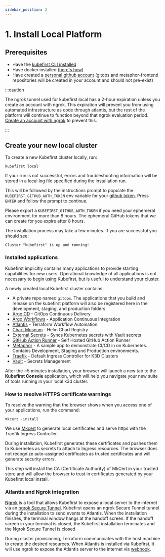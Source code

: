 ```yaml
---
sidebar_position: 2
---
```


# 1. Install Local Platform

## Prerequisites

- Have the <a href="/docs/getting-started/installation#1-install-the-kubefirst-cli">kubefirst CLI installed</a>
- Have docker installed (<a href="https://docs.docker.com/get-docker/">here's how</a>)
- Have created a <a href="https://github.com/">personal github account</a> (gitops and metaphor-frontend repositories will be created in your account and should not pre-exist)

:::caution

The ngrok tunnel used for kubefirst local has a 2-hour expiration unless you create an account with ngrok. This expiration will prevent you from using automated infrastructure as code through atlantis, but the rest of the platform will continue to function beyond that ngrok evaluation period. <a href="https://dashboard.ngrok.com/signup">Create an account with ngrok</a> to prevent this.

:::

## Create your new local cluster

To create a new Kubefirst cluster locally, run:

```shell
kubefirst local
```

If your run is not successful, errors and troubleshooting information will be stored in a local log file specified during the installation run.

This will be followed by the instructions prompt to populate the ```KUBEFIRST_GITHUB_AUTH_TOKEN``` env variable for your <a href="https://docs.kubefirst.io/preprod/explore/github-token.html">github token</a>. Press ```ENTER``` and follow the prompt to continue.

Please export a ```KUBEFIRST_GITHUB_AUTH_TOKEN``` if you need your ephemeral environment for more than 8 hours. The ephemeral GitHub tokens that we can create for you expire after 8 hours.

The installation process may take a few minutes. If you are successful you should see:

```shell
Cluster "kubefirst" is up and running!
```

### Installed applications

Kubefirst implicitly contains many applications to provide starting capabilities for new users. Operational knowledge of all applications is not necessary to begin using Kubefirst, but is useful to understand your cluster.

A newly created local Kubefirst cluster contains:

- A private repo named ```gitops```. The applications that you build and release on the kubefirst platform will also be registered here in the development, staging, and production folders.
- <a href="https://github.com/argoproj/argo-cd">Argo CD</a> - GitOps Continuous Delivery
- <a href="https://argoproj.github.io/argo-workflows/">Argo Workflows</a> - Application Continuous Integration
- <a href="https://www.runatlantis.io/">Atlantis</a> - Terraform Workflow Automation
- <a href="https://github.com/helm/chartmuseum">Chart Museum</a> - Helm Chart Registry
- <a href="https://github.com/external-secrets/kubernetes-external-secrets">External Secrets</a> - Syncs Kubernetes secrets with Vault secrets
- <a href="https://github.com/features/actions">GitHub Action Runner</a> - Self Hosted GitHub Action Runner
- <a href="https://github.com/kubefirst/metaphor-frontend-template">Metaphor</a> - A sample app to demonstrate CI/CD in on Kubernetes. Contains Development, Staging and Production environments.
- <a href="https://github.com/traefik/traefik">Traefik</a> - Default Ingress Controller for K3D Clusters
- <a href="https://github.com/hashicorp/vault">Vault</a> - Secrets Management

After the ~5 minutes installation, your browser will launch a new tab to the **Kubefirst Console** application, which will help you navigate your new suite of tools running in your local k3d cluster.

### How to resolve HTTPS certificate warnings

To resolve the warning that the browser shows when you access one of your applications, run the command:

```shell
mkcert -install
```

We use <a href="https://github.com/FiloSottile/mkcert">Mkcert</a> to generate local certificates and serve https with the Traefik Ingress Controller.

During installation, Kubefirst generates these certificates and pushes them to Kubernetes as secrets to attach to Ingress resources. The browser does not recognize auto-assigned certificates as trusted certificates and will generate security errors.

This step will install the CA (Certificate Authority) of MkCert in your trusted store and will allow the browser to trust in certificates generated by your Kubefirst local install.

### Atlantis and Ngrok integration

<a href="https://ngrok.com/">Ngrok</a> is a tool that allows Kubefirst to expose a local server to the internet via an <a href="https://ngrok.com/docs/secure-tunnels/">ngrok Secure Tunnel</a>. Kubefirst opens an ngrok Secure Tunnel tunnel during the installation to send events to Atlantis. When the installation finishes, the terminal window hangs at the handoff screen. If the handoff screen in your terminal is closed, the Kubefirst installation terminates and the Ngrok Secure Tunnel is closed.

During cluster provisioning, Terraform communicates with the host machine to create the desired resources. When Atlantis is installed via Kubefirst, it will use ngrok to expose the Atlantis server to the internet via <a href="https://zapier.com/blog/what-are-webhooks">webhook</a>.
